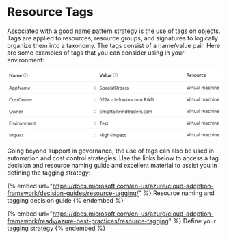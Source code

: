 # Resource Tags

Associated with a good name pattern strategy is the use of tags on objects. Tags are applied to resources, resource groups, and signatures to logically organize them into a taxonomy. The tags consist of a name/value pair. Here are some examples of tags that you can consider using in your environment:

![](../.gitbook/assets/resource-tag.png)

Going beyond support in governance, the use of tags can also be used in automation and cost control strategies. Use the links below to access a tag decision and resource naming guide and excellent material to assist you in defining the tagging strategy:

{% embed url="https://docs.microsoft.com/en-us/azure/cloud-adoption-framework/decision-guides/resource-tagging/" %}
Resource naming and tagging decision guide
{% endembed %}

{% embed url="https://docs.microsoft.com/en-us/azure/cloud-adoption-framework/ready/azure-best-practices/resource-tagging" %}
Define your tagging strategy
{% endembed %}
